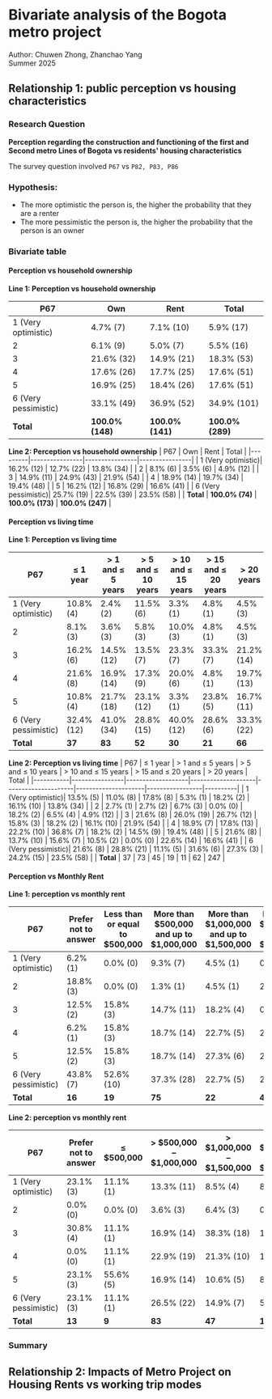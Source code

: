 # Bivariate analysis of the Bogota metro project

Author: Chuwen Zhong, Zhanchao Yang </br>
Summer 2025

## Relationship 1: public perception vs housing characteristics

### Research Question
**Perception regarding the construction and functioning of the first and Second metro Lines of Bogota vs residents' housing characteristics**

The survey question involved `P67` vs `P82, P83, P86`

### Hypothesis:
- The more optimistic the person is, the higher the probability that they are a renter
- The more pessimistic the person is,  the higher the probability that  the person is an owner

### Bivariate table

#### Perception vs household ownership

**Line 1: Perception vs household ownership**

| P67   | Own         | Rent        | Total       |
|-------|-------------|-------------|-------------|
| 1 (Very optimistic)| 4.7% (7)    | 7.1% (10)   | 5.9% (17)   |
| 2     | 6.1% (9)    | 5.0% (7)    | 5.5% (16)   |
| 3     | 21.6% (32)  | 14.9% (21)  | 18.3% (53)  |
| 4     | 17.6% (26)  | 17.7% (25)  | 17.6% (51)  |
| 5     | 16.9% (25)  | 18.4% (26)  | 17.6% (51)  |
| 6 (Very pessimistic)| 33.1% (49)  | 36.9% (52)  | 34.9% (101) |
| **Total** | **100.0% (148)** | **100.0% (141)** | **100.0% (289)** |

**Line 2: Perception vs household ownership**
| P67     | Own            | Rent           | Total          |
|---------|----------------|----------------|----------------|
| 1 (Very optimistic)| 16.2% (12)     | 12.7% (22)     | 13.8% (34)     |
| 2       | 8.1% (6)       | 3.5% (6)       | 4.9% (12)      |
| 3       | 14.9% (11)     | 24.9% (43)     | 21.9% (54)     |
| 4       | 18.9% (14)     | 19.7% (34)     | 19.4% (48)     |
| 5       | 16.2% (12)     | 16.8% (29)     | 16.6% (41)     |
| 6 (Very pessimistic)| 25.7% (19)     | 22.5% (39)     | 23.5% (58)     |
| **Total** | **100.0% (74)** | **100.0% (173)** | **100.0% (247)** |

#### Perception vs living time

**Line 1: Perception vs living time**

| P67 | ≤ 1 year       | > 1 and ≤ 5 years | > 5 and ≤ 10 years | > 10 and ≤ 15 years | > 15 and ≤ 20 years | > 20 years     | Total         |
|-----|----------------|-------------------|--------------------|---------------------|---------------------|----------------|---------------|
| 1 (Very optimistic)| 10.8% (4)      | 2.4% (2)          | 11.5% (6)          | 3.3% (1)            | 4.8% (1)            | 4.5% (3)       | 5.9% (17)     |
| 2   | 8.1% (3)       | 3.6% (3)          | 5.8% (3)           | 10.0% (3)           | 4.8% (1)            | 4.5% (3)       | 5.5% (16)     |
| 3   | 16.2% (6)      | 14.5% (12)        | 13.5% (7)          | 23.3% (7)           | 33.3% (7)           | 21.2% (14)     | 18.3% (53)    |
| 4   | 21.6% (8)      | 16.9% (14)        | 17.3% (9)          | 20.0% (6)           | 4.8% (1)            | 19.7% (13)     | 17.6% (51)    |
| 5   | 10.8% (4)      | 21.7% (18)        | 23.1% (12)         | 3.3% (1)            | 23.8% (5)           | 16.7% (11)     | 17.6% (51)    |
| 6 (Very pessimistic)| 32.4% (12)     | 41.0% (34)        | 28.8% (15)         | 40.0% (12)          | 28.6% (6)           | 33.3% (22)     | 34.9% (101)   |
| **Total** | **37** | **83**  | **52**   | **30**     | **21**     | **66** | **289** |

**Line 2: Perception vs living time**
| P67       | ≤ 1 year       | > 1 and ≤ 5 years | > 5 and ≤ 10 years | > 10 and ≤ 15 years | > 15 and ≤ 20 years | > 20 years      | Total    |
|-----------|----------------|-------------------|--------------------|---------------------|---------------------|-----------------|----------|
| 1 (Very optimistic)| 13.5% (5)      | 11.0% (8)         | 17.8% (8)          | 5.3% (1)            | 18.2% (2)          | 16.1% (10)      | 13.8% (34) |
| 2         | 2.7% (1)       | 2.7% (2)          | 6.7% (3)           | 0.0% (0)            | 18.2% (2)          | 6.5% (4)        | 4.9% (12)  |
| 3         | 21.6% (8)      | 26.0% (19)        | 26.7% (12)         | 15.8% (3)           | 18.2% (2)          | 16.1% (10)      | 21.9% (54) |
| 4         | 18.9% (7)      | 17.8% (13)        | 22.2% (10)         | 36.8% (7)           | 18.2% (2)          | 14.5% (9)       | 19.4% (48) |
| 5         | 21.6% (8)      | 13.7% (10)        | 15.6% (7)          | 10.5% (2)           | 0.0% (0)           | 22.6% (14)      | 16.6% (41) |
| 6 (Very pessimistic)| 21.6% (8)      | 28.8% (21)        | 11.1% (5)          | 31.6% (6)           | 27.3% (3)          | 24.2% (15)      | 23.5% (58) |
| **Total** | 37             | 73                | 45                 | 19                  | 11                 | 62              | 247       |





#### Perception vs Monthly Rent

**Line 1: perception vs monthly rent**

| P67 | Prefer not to answer| Less than or equal to \$500,000 | More than \$500,000 and up to \$1,000,000 | More than \$1,000,000 and up to \$1,500,000 | More than \$1,500,000 and up to \$2,000,000 | More than \$2,000,000 and up to \$3,000,000 | Total |
|-----|--------|---------------------|------------------------------------|-------------------------------------------|-------------------------------------------|-------------------------------------------|-------|
| 1 (Very optimistic)| 6.2% (1)  | 0.0% (0)   | 9.3% (7)              | 4.5% (1)                                  | 0.0% (0)                                  | 20.0% (1)                                 | 17    |
| 2   | 18.8% (3)  | 0.0% (0)        | 1.3% (1)                        | 4.5% (1)                                  | 25.0% (1)                                 | 20.0% (1)                                 | 16    |
| 3   | 12.5% (2)       | 15.8% (3)      | 14.7% (11)                | 18.2% (4)                                 | 0.0% (0)                                  | 20.0% (1)                                 | 53    |
| 4   | 6.2% (1)        | 15.8% (3)       | 18.7% (14)                | 22.7% (5)                                 | 25.0% (1)                                 | 20.0% (1)                                 | 51    |
| 5   | 12.5% (2)   | 15.8% (3)      | 18.7% (14)                         | 27.3% (6)                                 | 25.0% (1)                                 | 0.0% (0)                                  | 51    |
| 6 (Very pessimistic)| 43.8% (7)       | 52.6% (10)         | 37.3% (28)            | 22.7% (5)                      | 25.0% (1)                                 | 20.0% (1)                                 | 101   |
| **Total** | **16**        | **19**     | **75**                     | **22**                                     | **4**                                      | **5**                                      | **289** |

**Line 2: perception vs monthly rent**

| P67 | Prefer not to answer| ≤ \$500,000     | > \$500,000 – \$1,000,000 | > \$1,000,000 – \$1,500,000 | > \$1,500,000 – \$2,000,000 | > \$2,000,000 – \$3,000,000 | > \$3,000,000 – \$4,000,000 | Total |
|-----|--------------|-----------------|---------------------------|-----------------------------|-----------------------------|-----------------------------|-----------------------------|-------|
| 1 (Very optimistic)| 23.1% (3)    | 11.1% (1)       | 13.3% (11)                | 8.5% (4)                    | 8.3% (1)                    | 28.6% (2)                   | 0.0% (0)                    | 34    |
| 2   | 0.0% (0)     | 0.0% (0)        | 3.6% (3)                  | 6.4% (3)                    | 0.0% (0)                    | 0.0% (0)                    | 0.0% (0)                    | 12    |
| 3   | 30.8% (4)    | 11.1% (1)       | 16.9% (14)                | 38.3% (18)                  | 16.7% (2)                   | 42.9% (3)                   | 50.0% (1)                   | 54    |
| 4   | 0.0% (0)     | 11.1% (1)       | 22.9% (19)                | 21.3% (10)                  | 16.7% (2)                   | 14.3% (1)                   | 50.0% (1)                   | 48    |
| 5   | 23.1% (3)    | 55.6% (5)       | 16.9% (14)                | 10.6% (5)                   | 8.3% (1)                    | 14.3% (1)                   | 0.0% (0)                    | 41    |
| 6 (Very pessimistic)| 23.1% (3)    | 11.1% (1)       | 26.5% (22)                | 14.9% (7)                   | 50.0% (6)                   | 0.0% (0)                    | 0.0% (0)                    | 58    |
| **Total** | **13** | **9**           | **83**                    | **47**                      | **12**                      | **7**                       | **2**                       | **247** |

### Summary


## Relationship 2: Impacts of Metro Project on Housing Rents vs working trip modes

